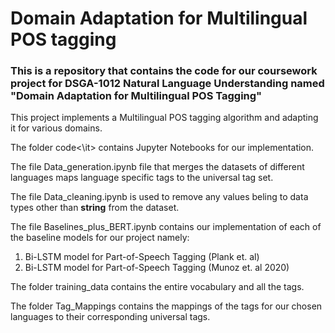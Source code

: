 # Domain Adaptation for Multilingual POS tagging
### This is a repository that contains the code for our coursework project for DSGA-1012 Natural Language Understanding named "Domain Adaptation for Multilingual POS Tagging"

This project implements a Multilingual POS tagging algorithm and adapting it for various domains. 

The folder <it>code<\it> contains Jupyter Notebooks for our implementation.

The file <it>Data_generation.ipynb</it> file that merges the datasets of different languages maps language specific tags to the universal tag set. 

The file <it>Data_cleaning.ipynb</it> is used to remove any values beling to data types other than <b>string</b> from the dataset. 

The file <it>Baselines_plus_BERT.ipynb</it> contains our implementation of each of the baseline models for our project namely:

1. Bi-LSTM model for Part-of-Speech Tagging (Plank et. al)
2. Bi-LSTM model for Part-of-Speech Tagging (Munoz et. al 2020)

The folder <it>training_data</it> contains the entire vocabulary and all the tags.<br>

The folder <it>Tag_Mappings</it> contains the mappings of the tags for our chosen languages to their corresponding universal tags.<br>



